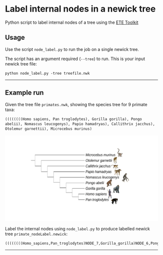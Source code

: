 # Label internal nodes in a newick tree #

Python script to label internal nodes of a tree using the [ETE Toolkit](http://etetoolkit.org/docs/latest/tutorial/tutorial_trees.html#id3)

## Usage ##

Use the script `node_label.py` to run the job on a single newick tree.

The script has an argument required (`--tree`) to run. This is your input newick tree file:

```Shell
python node_label.py -tree treefile.nwk
```

---

## Example run ##

Given the tree file `primates.nwk`, showing the species tree for 9 primate taxa:

```Shell
((((((((Homo sapiens, Pan troglodytes), Gorilla gorilla), Pongo abelii), Nomascus leucogenys), Papio hamadryas), Callithrix jacchus), Otolemur garnettii), Microcebus murinus)
```

![Primate species tree.](primate_species_tree.png)

Label the internal nodes using `node_label.py` to produce labelled newick tree `primate_nodeLabel.newick`:

```Shell
((((((((Homo_sapiens,Pan_troglodytes)NODE_7,Gorilla_gorilla)NODE_6,Pongo_abelii)NODE_5,Nomascus_leucogenys)NODE_4,Papio_hamadryas)NODE_3,Callithrix_jacchus)NODE_2,Otolemur_garnettii)NODE_1,Microcebus_murinus);
```

---